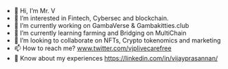 - 👋 Hi, I’m Mr. V
- 👀 I’m interested in Fintech, Cybersec and blockchain.
- 🔭 I’m currently working on GambaVerse & Gambakitties.club
- 🌱 I’m currently learning farming and Bridging on MultiChain
- 💞️ I’m looking to collaborate on NFTs, Crypto tokenomics and marketing
- 📫 How to reach me? www.twitter.com/vjplivecarefree
- 📄 Know about my experiences https://linkedin.com/in/vijayprasannan/

<!---
vlivecarefree/vlivecarefree is a ✨ special ✨ repository because its `README.md` (this file) appears on your GitHub profile.
You can click the Preview link to take a look at your changes.
--->
